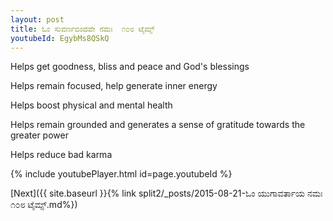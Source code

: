 ```yaml
---
layout: post
title: ಓಂ ಸುವರ್ಣಬಿಂದವೇ ನಮಃ  ೧೦೮ ಟೈಮ್ಸ್
youtubeId: EgybMs8QSkQ
---
```

 
 
Helps get goodness, bliss and peace and God's blessings
 
Helps remain focused, help generate inner energy 
 
Helps boost physical and mental health 
 
Helps remain grounded and generates a sense of gratitude towards the greater power 
 
Helps reduce bad karma
 
 
 
 


{% include youtubePlayer.html id=page.youtubeId %}
 
[Next]({{ site.baseurl }}{% link  split2/_posts/2015-08-21-ಓಂ ಯುಗಾವರ್ತಾಯ ನಮಃ ೧೦೮ ಟೈಮ್ಸ್.md%})
 
